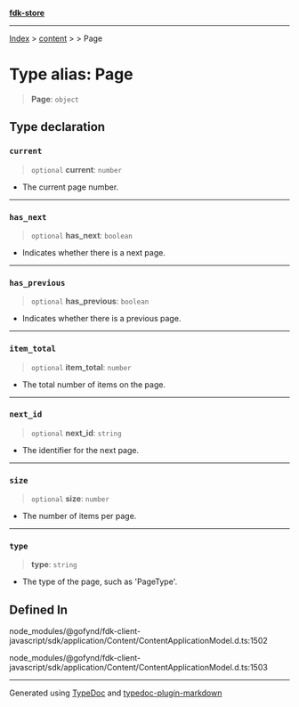 [**fdk-store**](../../../README.md)
***

[Index](../../../API.md) > [content](../../README.md) > [<internal>](../README.md) > Page

# Type alias: Page

> **Page**: `object`

## Type declaration

### `current`

> `optional` **current**: `number`

- The current page number.

***

### `has_next`

> `optional` **has\_next**: `boolean`

- Indicates whether there is a next page.

***

### `has_previous`

> `optional` **has\_previous**: `boolean`

- Indicates whether there is a previous page.

***

### `item_total`

> `optional` **item\_total**: `number`

- The total number of items on the page.

***

### `next_id`

> `optional` **next\_id**: `string`

- The identifier for the next page.

***

### `size`

> `optional` **size**: `number`

- The number of items per page.

***

### `type`

> **type**: `string`

- The type of the page, such as 'PageType'.

## Defined In

node\_modules/@gofynd/fdk-client-javascript/sdk/application/Content/ContentApplicationModel.d.ts:1502

node\_modules/@gofynd/fdk-client-javascript/sdk/application/Content/ContentApplicationModel.d.ts:1503

***
Generated using [TypeDoc](https://typedoc.org/) and [typedoc-plugin-markdown](https://www.npmjs.com/package/typedoc-plugin-markdown)
